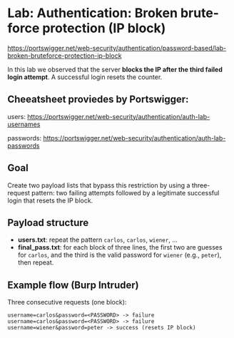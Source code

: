 
# Lab: Authentication: Broken brute-force protection (IP block)  
https://portswigger.net/web-security/authentication/password-based/lab-broken-bruteforce-protection-ip-block

In this lab we observed that the server **blocks the IP after the third failed login attempt**. A successful login resets the counter.

## Cheeatsheet proviedes by Portswigger:

users: https://portswigger.net/web-security/authentication/auth-lab-usernames

passwords: https://portswigger.net/web-security/authentication/auth-lab-passwords
## Goal

Create two payload lists that bypass this restriction by using a three-request pattern: two failing attempts followed by a legitimate successful login that resets the IP block.

## Payload structure
- **users.txt**: repeat the pattern `carlos`, `carlos`, `wiener`, ...
- **final_pass.txt**: for each block of three lines, the first two are guesses for `carlos`, and the third is the valid password for `wiener` (e.g., `peter`), then repeat.

## Example flow (Burp Intruder)
Three consecutive requests (one block):
```
username=carlos&password=<PASSWORD> -> failure 
username=carlos&password=<PASSWORD> -> failure
username=wiener&password=peter -> success (resets IP block)
```



